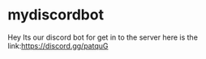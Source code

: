 # mydiscordbot
Hey Its our discord bot for get in to the server here is the link:https://discord.gg/patquG 
